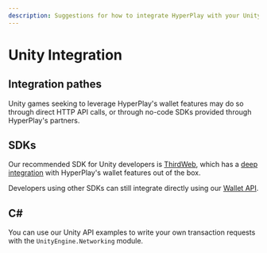 ```yaml
---
description: Suggestions for how to integrate HyperPlay with your Unity Project
---
```


# Unity Integration

## Integration pathes

Unity games seeking to leverage HyperPlay's wallet features may do so through direct HTTP API calls, or through no-code SDKs provided through HyperPlay's partners.

## SDKs

Our recommended SDK for Unity developers is [ThirdWeb](https://thirdweb.com/), which has a [deep integration](https://portal.thirdweb.com/unity/wallets/actions/connect) with HyperPlay's wallet features out of the box.

Developers using other SDKs can still integrate directly using our [Wallet API](../api/).

## C\#

You can use our Unity API examples to write your own transaction requests with the `UnityEngine.Networking` module.
